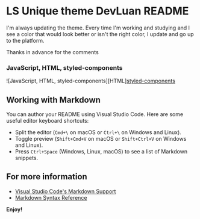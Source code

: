 # LS Unique theme DevLuan README

I'm always updating the theme.
Every time I'm working and studying and I see a color that would look better or isn't the right color, I update and go up to the platform.

Thanks in advance for the comments

### JavaScript, HTML, styled-components

![JavaScript, HTML, styled-components][HTML][styled-components](https://raw.githubusercontent.com/devluan/devluan-theme-unique/master/img/index-jsx.png)

## Working with Markdown

You can author your README using Visual Studio Code. Here are some useful editor keyboard shortcuts:

-   Split the editor (`Cmd+\` on macOS or `Ctrl+\` on Windows and Linux).
-   Toggle preview (`Shift+Cmd+V` on macOS or `Shift+Ctrl+V` on Windows and Linux).
-   Press `Ctrl+Space` (Windows, Linux, macOS) to see a list of Markdown snippets.

## For more information

-   [Visual Studio Code's Markdown Support](http://code.visualstudio.com/docs/languages/markdown)
-   [Markdown Syntax Reference](https://help.github.com/articles/markdown-basics/)

**Enjoy!**
